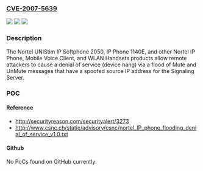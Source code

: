 ### [CVE-2007-5639](https://cve.mitre.org/cgi-bin/cvename.cgi?name=CVE-2007-5639)
![](https://img.shields.io/static/v1?label=Product&message=n%2Fa&color=blue)
![](https://img.shields.io/static/v1?label=Version&message=n%2Fa&color=blue)
![](https://img.shields.io/static/v1?label=Vulnerability&message=n%2Fa&color=brighgreen)

### Description

The Nortel UNIStim IP Softphone 2050, IP Phone 1140E, and other Nortel IP Phone, Mobile Voice Client, and WLAN Handsets products allow remote attackers to cause a denial of service (device hang) via a flood of Mute and UnMute messages that have a spoofed source IP address for the Signaling Server.

### POC

#### Reference
- http://securityreason.com/securityalert/3273
- http://www.csnc.ch/static/advisory/csnc/nortel_IP_phone_flooding_denial_of_service_v1.0.txt

#### Github
No PoCs found on GitHub currently.

